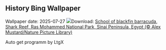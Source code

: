 ## History Bing Wallpaper
Wallpaper date: 2025-07-27
![](https://www.bing.com/th?id=OHR.BlackfinBarracuda_EN-IN7426359144_UHD.jpg&w=1000)Download: [School of blackfin barracuda, Shark Reef, Ras Mohammed National Park, Sinai Peninsula, Egypt (© Alex Mustard/Nature Picture Library)](https://www.bing.com/th?id=OHR.BlackfinBarracuda_EN-IN7426359144_UHD.jpg)

Auto get programm by LtgX
